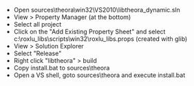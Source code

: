 
 * Open sources\theora\win32\VS2010\libtheora_dynamic.sln
 * View > Property Manager (at the bottom)
 * Select all project
 * Click on the "Add Existing Property Sheet" and select c:\roxlu_libs\scripts\win32\roxlu_libs.props (created with glib)
 * View > Solution Explorer
 * Select "Release"
 * Right click "libtheora" > build
 * Copy install.bat to sources\theora
 * Open a VS shell, goto sources\theora and execute install.bat 